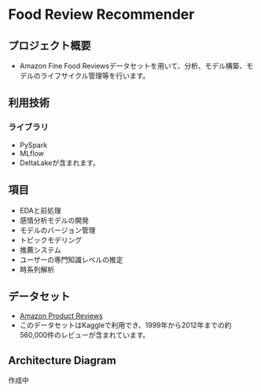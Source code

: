 # Food Review Recommender

## プロジェクト概要

- Amazon Fine Food Reviewsデータセットを用いて、分析、モデル構築、モデルのライフサイクル管理等を行います。

## 利用技術

### ライブラリ

- PySpark
- MLflow
- DeltaLakeが含まれます。

## 項目

- EDAと前処理
- 感情分析モデルの開発
- モデルのバージョン管理
- トピックモデリング
- 推薦システム
- ユーザーの専門知識レベルの推定
- 時系列解析

## データセット

- [Amazon Product Reviews](https://www.kaggle.com/datasets/saurav9786/amazon-product-reviews)
- このデータセットはKaggleで利用でき、1999年から2012年までの約560,000件のレビューが含まれています。

## Architecture Diagram

作成中
